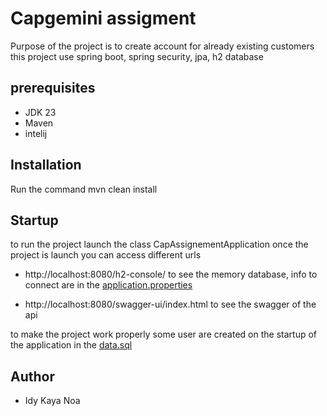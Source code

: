 # Capgemini assigment

  Purpose of the project is to create account for already existing customers
  this project use spring boot, spring security, jpa, h2 database

## prerequisites
- JDK 23
- Maven
- intelij

## Installation

 Run the command mvn clean install

## Startup
 to run the project launch the class CapAssignementApplication
 once the project is launch you can access different urls

 - http://localhost:8080/h2-console/ to see the memory database, info to connect are in the [application.properties](src/main/resources/application.properties)

 - http://localhost:8080/swagger-ui/index.html to see the swagger of the api 

 to make the project work properly some user are created on the startup of the application in the [data.sql](src/main/resources/data.sql)

## Author

- Idy Kaya Noa